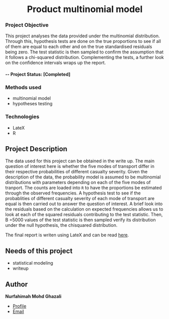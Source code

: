 <h1 align="center">Product multinomial model</h1>

### Project Objective
This project analyses the data provided under the multinomial distribution. Through this, hypothesis tests are done on the true proportions to see if all of them are equal to each other and on the true standardised residuals being zero. The test statistic is then sampled to confirm the assumption that it follows a chi-squared distribution. Complementing the tests, a further look on the confidence intervals wraps up the report.

#### -- Project Status: [Completed]

### Methods used
- multinomial model
- hypotheses testing

### Technologies
- LateX
- R

## Project Description
The  data used for this project can be obtained in the write up. The main question of interest here is whether the five modes of transport differ in their respective probabilities of different casualty severity. Given the description of the data, the probability model is assumed to be multinomial distributions with parameters depending on each of the five modes of tranport. The counts are loaded into `R` to have the proportions be estimated through the observed frequencies. A hypothesis test to see if the probablities of different casualty severity of each mode of transport are equal is then carried out to answer the question of interest. A brief look into the residuals based on the calculation on expected frequencies allows us to look at each of the squared residuals contributing to the test statistic. Then, B =5000 values of the test statistic is then sampled verify its distribution under the null hypothesis, the chisquared distribution.

The final report is writen using LateX and can be read [here](https://github.com/fahimahghazali/Product-multinomial-model/blob/main/cw2.pdf).

## Needs of this project

- statistical modeling
- writeup

## Author
**Nurfahimah Mohd Ghazali**

- [Profile](https://github.com/fahimahghazali "Fahimah Ghazali")
- [Email](mailto:fahimahghazali@icloud.com?subject=Hi% "Hi!")

